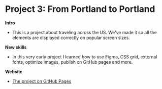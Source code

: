 # Project 3: From Portland to Portland

**Intro**

* This is a project about traveling across the US. We've made it so all the elements are displayed correctly on popular screen sizes.

**New skills**

* In this very early project I learned how to use Figma, CSS grid, external fonts, optimize images, publish on GitHub pages and more.

**Website**

* [The project on GitHub Pages](https://galon7.github.io/web_project_3)
